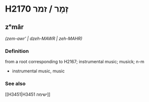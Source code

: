 # H2170 זְמָר / זמר

## zᵉmâr

_(zem-awr' | dzeh-MAWR | zeh-MAHR)_

### Definition

from a root corresponding to H2167; instrumental music; musick; n-m

- instrumental music, music

### See also

[[H3451|H3451 ישימה]]
